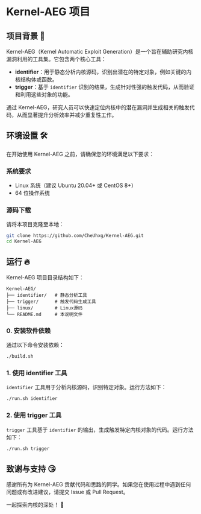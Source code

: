 # Kernel-AEG 项目

## 项目背景 🌟

Kernel-AEG（Kernel Automatic Exploit Generation）是一个旨在辅助研究内核漏洞利用的工具集。它包含两个核心工具：

- **identifier**：用于静态分析内核源码，识别出潜在的特定对象，例如关键的内核结构体或函数。
- **trigger**：基于 `identifier` 识别的结果，生成针对性强的触发代码，从而验证和利用这些对象的功能。

通过 Kernel-AEG，研究人员可以快速定位内核中的潜在漏洞并生成相关的触发代码，从而显著提升分析效率并减少重复性工作。

## 环境设置 🛠️

在开始使用 Kernel-AEG 之前，请确保您的环境满足以下要求：

### 系统要求
- Linux 系统（建议 Ubuntu 20.04+ 或 CentOS 8+）
- 64 位操作系统

### 源码下载
请将本项目克隆至本地：

```bash
git clone https://github.com/CheUhxg/Kernel-AEG.git
cd Kernel-AEG
```

## 运行 🔥

Kernel-AEG 项目目录结构如下：

```
Kernel-AEG/
├── identifier/   # 静态分析工具
├── trigger/      # 触发代码生成工具
├── linux/        # Linux源码
└── README.md     # 本说明文件
```

### 0. 安装软件依赖

通过以下命令安装依赖：

```bash
./build.sh
```

### 1. 使用 identifier 工具
`identifier` 工具用于分析内核源码，识别特定对象。运行方法如下：

```bash
./run.sh identifier
```

### 2. 使用 trigger 工具
`trigger` 工具基于 `identifier` 的输出，生成触发特定内核对象的代码。运行方法如下：

```bash
./run.sh trigger
```

## 致谢与支持 😘

感谢所有为 Kernel-AEG 贡献代码和思路的同学。如果您在使用过程中遇到任何问题或有改进建议，请提交 Issue 或 Pull Request。

一起探索内核的深处！ 🚀


